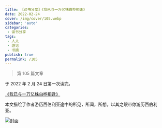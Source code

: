 ```yaml
---
title: 【读书分享】《我已与一万亿株白桦相逢》
date: 2022-02-24
cover: /img/cover/105.webp
sidebar: 'auto'
categories:
 - 读书分享
tags:
 - 人文
 - 游记
 - 书摘
publish: true
permalink: /105
---
```


> 第 105 篇文章
<!-- more -->

于 2022 年 2 月 24 日第一次读完。

[《我已与一万亿株白桦相逢》](https://book.douban.com/subject/26587564/)

本文描绘了作者游历西伯利亚途中的所见，所闻，所想。以其之眼带你游历西伯利亚。

![封面](/img/2022/105_1.webp)
